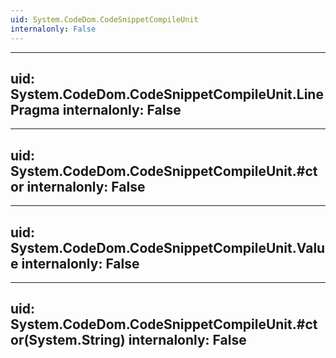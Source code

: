 ```yaml
---
uid: System.CodeDom.CodeSnippetCompileUnit
internalonly: False
---
```


---
uid: System.CodeDom.CodeSnippetCompileUnit.LinePragma
internalonly: False
---

---
uid: System.CodeDom.CodeSnippetCompileUnit.#ctor
internalonly: False
---

---
uid: System.CodeDom.CodeSnippetCompileUnit.Value
internalonly: False
---

---
uid: System.CodeDom.CodeSnippetCompileUnit.#ctor(System.String)
internalonly: False
---
